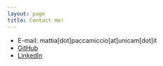 ```yaml
---
layout: page
title: Contact me!
---
```


* E-mail: mattia[dot]paccamiccio[at]unicam[dot]it
* [GitHub](https://github.com/ringzer0x00/)
* [LinkedIn](https://www.linkedin.com/in/mattia-paccamiccio-1287b8172/)